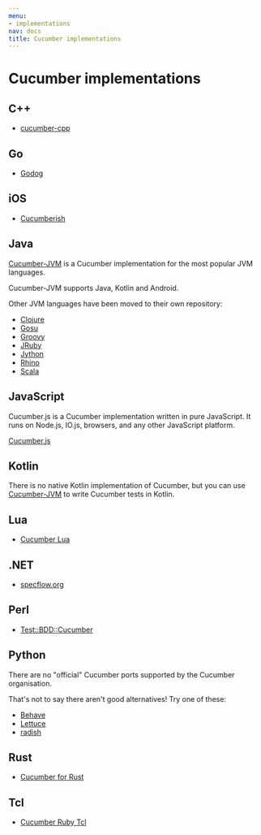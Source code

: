 ```yaml
---
menu:
- implementations
nav: docs
title: Cucumber implementations
---
```


# Cucumber implementations

## C++

* [cucumber-cpp](https://github.com/cucumber/cucumber-cpp)

## Go

* [Godog](https://github.com/DATA-DOG/godog)

## iOS

* [Cucumberish](https://github.com/Ahmed-Ali/Cucumberish)

## Java

[Cucumber-JVM](https://github.com/cucumber/cucumber-jvm) is a Cucumber implementation for the most popular JVM languages.

Cucumber-JVM supports Java, Kotlin and Android.

Other JVM languages have been moved to their own repository:

- [Clojure](https://github.com/cucumber/cucumber-jvm-clojure)
- [Gosu](https://github.com/cucumber/cucumber-jvm-gosu)
- [Groovy](https://github.com/cucumber/cucumber-jvm-groovy)
- [JRuby](https://github.com/cucumber/cucumber-jvm-jruby)
- [Jython](https://github.com/cucumber/cucumber-jvm-jython)
- [Rhino](https://github.com/cucumber/cucumber-jvm-rhino)
- [Scala](https://github.com/cucumber/cucumber-jvm-scala)

## JavaScript

Cucumber.js is a Cucumber implementation written in pure JavaScript.
It runs on Node.js, IO.js, browsers, and any other JavaScript platform.

[Cucumber.js](https://github.com/cucumber/cucumber-js)

## Kotlin

There is no native Kotlin implementation of Cucumber, but you can use [Cucumber-JVM](https://github.com/cucumber/cucumber-jvm) to write Cucumber tests in Kotlin.

## Lua

* [Cucumber Lua](https://github.com/cucumber/cucumber-lua)

## .NET

* [specflow.org](http://specflow.org)

## Perl

* [Test::BDD::Cucumber](https://github.com/sheriff/test-bdd-cucumber-perl)

## Python

There are no "official" Cucumber ports supported by the Cucumber organisation.

That's not to say there aren't good alternatives! Try one of these:

- [Behave](http://pythonhosted.org/behave/)
- [Lettuce](http://lettuce.it)
- [radish](https://github.com/radish-bdd/radish)

## Rust

* [Cucumber for Rust](https://github.com/acmcarther/cucumber)

## Tcl

* [Cucumber Ruby Tcl](https://github.com/cucumber/cucumber-ruby-tcl)
